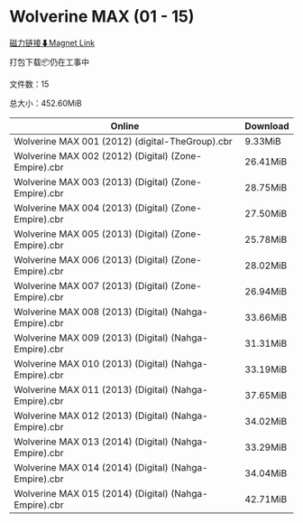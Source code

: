 # Wolverine MAX (01 - 15)

[磁力链接⬇Magnet Link](magnet:?xt=urn:btih:293e16dd0458b0e41618d0b0c062b807709d769f&dn=Wolverine%20MAX%20%2801%20-%2015%29)

打包下载📦仍在工事中

文件数：15

总大小：452.60MiB

Online | Download
--- | ---
Wolverine MAX 001 (2012) (digital-TheGroup).cbr | 9.33MiB
Wolverine MAX 002 (2012) (Digital) (Zone-Empire).cbr | 26.41MiB
Wolverine MAX 003 (2013) (Digital) (Zone-Empire).cbr | 28.75MiB
Wolverine MAX 004 (2013) (Digital) (Zone-Empire).cbr | 27.50MiB
Wolverine MAX 005 (2013) (Digital) (Zone-Empire).cbr | 25.78MiB
Wolverine MAX 006 (2013) (Digital) (Zone-Empire).cbr | 28.02MiB
Wolverine MAX 007 (2013) (Digital) (Zone-Empire).cbr | 26.94MiB
Wolverine MAX 008 (2013) (Digital) (Nahga-Empire).cbr | 33.66MiB
Wolverine MAX 009 (2013) (Digital) (Nahga-Empire).cbr | 31.31MiB
Wolverine MAX 010 (2013) (Digital) (Nahga-Empire).cbr | 33.19MiB
Wolverine MAX 011 (2013) (Digital) (Nahga-Empire).cbr | 37.65MiB
Wolverine MAX 012 (2013) (Digital) (Nahga-Empire).cbr | 34.02MiB
Wolverine MAX 013 (2014) (Digital) (Nahga-Empire).cbr | 33.29MiB
Wolverine MAX 014 (2014) (Digital) (Nahga-Empire).cbr | 34.04MiB
Wolverine MAX 015 (2014) (Digital) (Nahga-Empire).cbr | 42.71MiB
